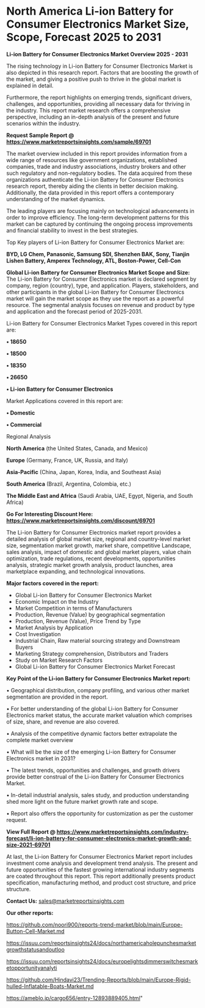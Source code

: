 # North America Li-ion Battery for Consumer Electronics Market Size, Scope, Forecast 2025 to 2031

<Strong> Li-ion Battery for Consumer Electronics Market Overview 2025 - 2031</strong>

The rising technology in Li-ion Battery for Consumer Electronics Market is also depicted in this research report. Factors that are boosting the growth of the market, and giving a positive push to thrive in the global market is explained in detail.

Furthermore, the report highlights on emerging trends, significant drivers, challenges, and opportunities, providing all necessary data for thriving in the industry. This report market research offers a comprehensive perspective, including an in-depth analysis of the present and future scenarios within the industry.

<strong>Request Sample Report @ <a href=https://www.marketreportsinsights.com/sample/69701>https://www.marketreportsinsights.com/sample/69701</a></strong>

The market overview included in this report provides information from a wide range of resources like government organizations, established companies, trade and industry associations, industry brokers and other such regulatory and non-regulatory bodies. The data acquired from these organizations authenticate the Li-ion Battery for Consumer Electronics research report, thereby aiding the clients in better decision making. Additionally, the data provided in this report offers a contemporary understanding of the market dynamics.

The leading players are focusing mainly on technological advancements in order to improve efficiency. The long-term development patterns for this market can be captured by continuing the ongoing process improvements and financial stability to invest in the best strategies.

Top Key players of Li-ion Battery for Consumer Electronics Market are:

<strong>BYD, LG Chem, Panasonic, Samsung SDI, Shenzhen BAK, Sony, Tianjin Lishen Battery, Amperex Technology, ATL, Boston-Power, Cell-Con</strong>

<strong><b>Global Li-ion Battery for Consumer Electronics Market Scope and Size:</b></strong>
The Li-ion Battery for Consumer Electronics market is declared segment by company, region (country), type, and application. Players, stakeholders, and other participants in the global Li-ion Battery for Consumer Electronics market will gain the market scope as they use the report as a powerful resource. The segmental analysis focuses on revenue and product by type and application and the forecast period of 2025-2031.

Li-ion Battery for Consumer Electronics Market Types covered in this report are:

<strong>• 18650

• 18500

• 18350

• 26650

• Li-ion Battery for Consumer Electronics</strong>

Market Applications covered in this report are:

<strong>• Domestic

• Commercial</strong> 

Regional Analysis

<strong>North America</strong> (the United States, Canada, and Mexico)

<strong>Europe</strong> (Germany, France, UK, Russia, and Italy)

<strong>Asia-Pacific</strong> (China, Japan, Korea, India, and Southeast Asia)

<strong>South America</strong> (Brazil, Argentina, Colombia, etc.)

<strong>The Middle East and Africa</strong> (Saudi Arabia, UAE, Egypt, Nigeria, and South Africa)

<strong>Go For Interesting Discount Here: <a href=https://www.marketreportsinsights.com/discount/69701>https://www.marketreportsinsights.com/discount/69701</a></strong>

The Li-ion Battery for Consumer Electronics market report provides a detailed analysis of global market size, regional and country-level market size, segmentation market growth, market share, competitive Landscape, sales analysis, impact of domestic and global market players, value chain optimization, trade regulations, recent developments, opportunities analysis, strategic market growth analysis, product launches, area marketplace expanding, and technological innovations.

<strong><b>Major factors covered in the report:</b></strong>
<ul>
  <li>Global Li-ion Battery for Consumer Electronics Market </li>
  <li>Economic Impact on the Industry</li>
  <li>Market Competition in terms of Manufacturers</li>
  <li>Production, Revenue (Value) by geographical segmentation</li>
  <li>Production, Revenue (Value), Price Trend by Type</li>
  <li>Market Analysis by Application</li>
  <li>Cost Investigation</li>
  <li>Industrial Chain, Raw material sourcing strategy and Downstream Buyers</li>
  <li>Marketing Strategy comprehension, Distributors and Traders</li>
  <li>Study on Market Research Factors</li>
  <li>Global Li-ion Battery for Consumer Electronics Market Forecast</li>
</ul>

<strong><b>Key Point of the Li-ion Battery for Consumer Electronics Market report:</b></strong>

• Geographical distribution, company profiling, and various other market segmentation are provided in the report.

• For better understanding of the global Li-ion Battery for Consumer Electronics market status, the accurate market valuation which comprises of size, share, and revenue are also covered.

• Analysis of the competitive dynamic factors better extrapolate the complete market overview

• What will be the size of the emerging Li-ion Battery for Consumer Electronics market in 2031?

• The latest trends, opportunities and challenges, and growth drivers provide better construal of the Li-ion Battery for Consumer Electronics Market.

• In-detail industrial analysis, sales study, and production understanding shed more light on the future market growth rate and scope.

• Report also offers the opportunity for customization as per the customer request.

<strong><b>View Full Report @ <a href=https://www.marketreportsinsights.com/industry-forecast/li-ion-battery-for-consumer-electronics-market-growth-and-size-2021-69701>https://www.marketreportsinsights.com/industry-forecast/li-ion-battery-for-consumer-electronics-market-growth-and-size-2021-69701</a></b></strong>


At last, the Li-ion Battery for Consumer Electronics Market report includes investment come analysis and development trend analysis. The present and future opportunities of the fastest growing international industry segments are coated throughout this report. This report additionally presents product specification, manufacturing method, and product cost structure, and price structure.

<strong>Contact Us:</strong>
sales@marketreportsinsights.com

<strong>Our other reports:</strong>

<a href=https://github.com/noori900/reports-trend-market/blob/main/Europe-Button-Cell-Market.md>https://github.com/noori900/reports-trend-market/blob/main/Europe-Button-Cell-Market.md</a>

<a href=https://issuu.com/reportsinsights24/docs/northamericaholepunchesmarketgrowthstatusandoutloo>https://issuu.com/reportsinsights24/docs/northamericaholepunchesmarketgrowthstatusandoutloo</a>

<a href=https://issuu.com/reportsinsights24/docs/europelightsdimmerswitchesmarketopportunityanalyti>https://issuu.com/reportsinsights24/docs/europelightsdimmerswitchesmarketopportunityanalyti</a>

<a href=https://github.com/Hindavi23/Trending-Reports/blob/main/Europe-Rigid-hulled-Inflatable-Boats-Market.md>https://github.com/Hindavi23/Trending-Reports/blob/main/Europe-Rigid-hulled-Inflatable-Boats-Market.md</a>

<a href=https://ameblo.jp/cargo656/entry-12893889405.html>https://ameblo.jp/cargo656/entry-12893889405.html</a>"

